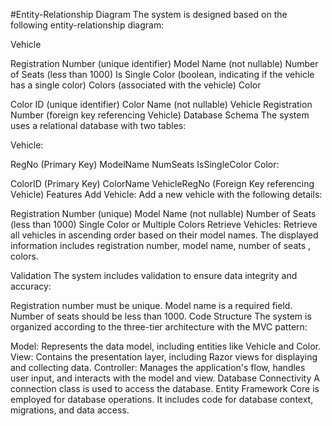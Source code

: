 #Entity-Relationship Diagram
The system is designed based on the following entity-relationship diagram:

Vehicle

Registration Number (unique identifier)
Model Name (not nullable)
Number of Seats (less than 1000)
Is Single Color (boolean, indicating if the vehicle has a single color)
Colors (associated with the vehicle)
Color

Color ID (unique identifier)
Color Name (not nullable)
Vehicle Registration Number (foreign key referencing Vehicle)
Database Schema
The system uses a relational database with two tables:

Vehicle:

RegNo (Primary Key)
ModelName
NumSeats
IsSingleColor
Color:

ColorID (Primary Key)
ColorName
VehicleRegNo (Foreign Key referencing Vehicle)
Features
Add Vehicle: Add a new vehicle with the following details:

Registration Number (unique)
Model Name (not nullable)
Number of Seats (less than 1000)
Single Color or Multiple Colors
Retrieve Vehicles: Retrieve all vehicles in ascending order based on their model names. The displayed information includes registration number, model name,  number of seats , colors.

Validation
The system includes validation to ensure data integrity and accuracy:

Registration number must be unique.
Model name is a required field.
Number of seats should be less than 1000.
Code Structure
The system is organized according to the three-tier architecture with the MVC pattern:

Model: Represents the data model, including entities like Vehicle and Color.
View: Contains the presentation layer, including Razor views for displaying and collecting data.
Controller: Manages the application's flow, handles user input, and interacts with the model and view.
Database Connectivity
A connection class is used to access the database. Entity Framework Core is employed for database operations. It includes code for database context, migrations, and data access.
